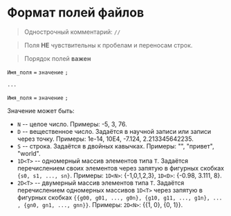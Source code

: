 # Формат полей файлов

> Однострочный комментарий: `//`

> Поля **НЕ** чувствительны к пробелам и переносам строк.

> Порядок полей **важен** 

`Имя_поля` `=` `значение` `;`

`...`

`Имя_поля` `=` `значение` `;`

Значение может быть:

* `N` -- целое число. Примеры: -5, 3, 76.
* `D` -- вещественное число. Задаётся в научной записи или записи через точку. Примеры: 1e-14, 10E4, -7.124,
  2.213345642235.
* `S` -- строка. Задаётся в двойных кавычках. Примеры: "", "привет", "world".
* `1D<T>` -- одномерный массив элементов типа `T`. Задаётся перечислением своих элементов через запятую в фигурных
  скобках `{s0, s1, ..., sn}`. Примеры: `1D<N>`: {-1,0,1,2,3}, `1D<D>`: {-0.98, 3.111, 8}.
* `2D<T>` -- двумерный массив элементов типа `T`. Задаётся перечислением одномерных массивов `1D<T>` через запятую в
  фигурных скобках  `{{g00, g01, ..., g0n}, {g10, g11, ..., g1n}, ... , {gn0, gn1, ..., gnn}}`. Примеры: `2D<N>`: {{1,
  0}, {0, 1}}. 